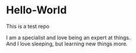 # Hello-World
This is a test repo

I am a specialist and love being an expert at things.  
And I love sleeping, but learning new things more.  
